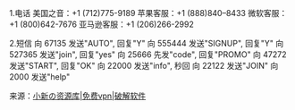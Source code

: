 1.电话
美国之音：+1 (712)775-9189
苹果客服：+1 (888)840–8433
微软客服：+1 (800)642-7676
亚马逊客服：+1 (206)266-2992

2.短信 
向 67135 发送"AUTO", 回复"Y"
向 555444 发送"SIGNUP", 回复"Y"
向 527365 发送"join", 回复"yes"
向 25666 先发"code", 回复"PROMO"
向 47272 发送"START", 回复"OK"
向 22000 发送"info", 秒回
向 22122 发送"JOIN"
向 2000 发送"help"

来源：[小新の资源库|免费vpn|破解软件](https://t.me/xiaoxinv/1019)